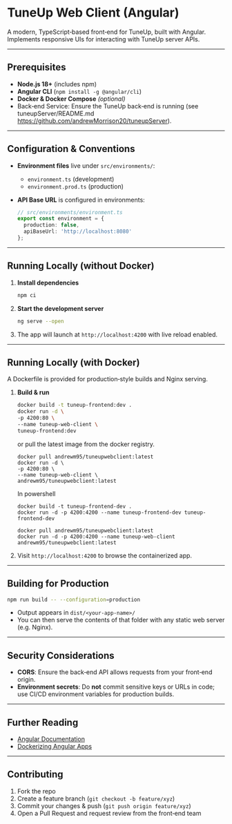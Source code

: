 # TuneUp Web Client (Angular)

A modern, TypeScript‐based front‑end for TuneUp, built with Angular. Implements responsive UIs for interacting with TuneUp server APIs.

---

##  Prerequisites

* **Node.js 18+** (includes npm)
* **Angular CLI** (`npm install -g @angular/cli`)
* **Docker & Docker Compose** *(optional)*
* Back‑end Service: Ensure the TuneUp back‑end is running (see tuneupServer/README.md https://github.com/andrewMorrison20/tuneupServer).

---

##  Configuration & Conventions

* **Environment files** live under `src/environments/`:

  * `environment.ts` (development)
  * `environment.prod.ts` (production)
* **API Base URL** is configured in environments:

  ```ts
  // src/environments/environment.ts
  export const environment = {
    production: false,
    apiBaseUrl: 'http://localhost:8080'
  };
  ```

---

##  Running Locally (without Docker)

1. **Install dependencies**

   ```bash
   npm ci
   ```
2. **Start the development server**

   ```bash
   ng serve --open
   ```
3. The app will launch at `http://localhost:4200` with live reload enabled.

---

##  Running Locally (with Docker)

A Dockerfile is provided for production‑style builds and Nginx serving.

1. **Build & run**

   ```bash
   docker build -t tuneup-frontend:dev .
   docker run -d \
   -p 4200:80 \
   --name tuneup-web-client \
   tuneup-frontend:dev
    ```
   or pull the latest image from the docker registry.
   ```
   docker pull andrewm95/tuneupwebclient:latest
   docker run -d \
   -p 4200:80 \
   --name tuneup-web-client \
   andrewm95/tuneupwebclient:latest
   ```
   In powershell
    ```
    docker build -t tuneup-frontend-dev .  
    docker run -d -p 4200:4200 --name tuneup-frontend-dev tuneup-frontend-dev
    ```
     ```
    docker pull andrewm95/tuneupwebclient:latest
    docker run -d -p 4200:4200 --name tuneup-web-client andrewm95/tuneupwebclient:latest
    ```
2. Visit `http://localhost:4200` to browse the containerized app.

---

##  Building for Production

```bash
npm run build -- --configuration=production
```

* Output appears in `dist/<your-app-name>/`
* You can then serve the contents of that folder with any static web server (e.g. Nginx).

---

##  Security Considerations

* **CORS**: Ensure the back‑end API allows requests from your front‑end origin.
* **Environment secrets**: Do **not** commit sensitive keys or URLs in code; use CI/CD environment variables for production builds.

---

##  Further Reading

* [Angular Documentation](https://angular.io/docs)
* [Dockerizing Angular Apps](https://docs.docker.com/samples/angular/)


---

##  Contributing

1. Fork the repo
2. Create a feature branch (`git checkout -b feature/xyz`)
3. Commit your changes & push (`git push origin feature/xyz`)
4. Open a Pull Request and request review from the front‑end team


